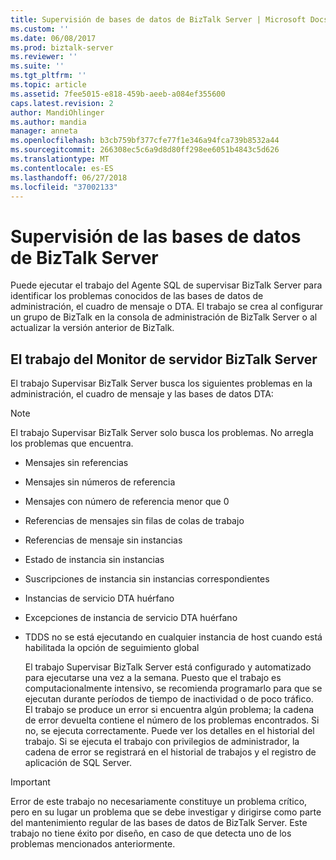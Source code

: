 ```yaml
---
title: Supervisión de bases de datos de BizTalk Server | Microsoft Docs
ms.custom: ''
ms.date: 06/08/2017
ms.prod: biztalk-server
ms.reviewer: ''
ms.suite: ''
ms.tgt_pltfrm: ''
ms.topic: article
ms.assetid: 7fee5015-e818-459b-aeeb-a084ef355600
caps.latest.revision: 2
author: MandiOhlinger
ms.author: mandia
manager: anneta
ms.openlocfilehash: b3cb759bf377cfe77f1e346a94fca739b8532a44
ms.sourcegitcommit: 266308ec5c6a9d8d80ff298ee6051b4843c5d626
ms.translationtype: MT
ms.contentlocale: es-ES
ms.lasthandoff: 06/27/2018
ms.locfileid: "37002133"
---
```

# <a name="monitoring-biztalk-server-databases"></a>Supervisión de las bases de datos de BizTalk Server
Puede ejecutar el trabajo del Agente SQL de supervisar BizTalk Server para identificar los problemas conocidos de las bases de datos de administración, el cuadro de mensaje o DTA. El trabajo se crea al configurar un grupo de BizTalk en la consola de administración de BizTalk Server o al actualizar la versión anterior de BizTalk.  
  
## <a name="the-monitor-biztalk-server-job"></a>El trabajo del Monitor de servidor BizTalk Server  
 El trabajo Supervisar BizTalk Server busca los siguientes problemas en la administración, el cuadro de mensaje y las bases de datos DTA:  
  
> [!NOTE]  
>  El trabajo Supervisar BizTalk Server solo busca los problemas. No arregla los problemas que encuentra.  
  
- Mensajes sin referencias  
  
- Mensajes sin números de referencia  
  
- Mensajes con número de referencia menor que 0  
  
- Referencias de mensajes sin filas de colas de trabajo  
  
- Referencias de mensaje sin instancias  
  
- Estado de instancia sin instancias  
  
- Suscripciones de instancia sin instancias correspondientes  
  
- Instancias de servicio DTA huérfano  
  
- Excepciones de instancia de servicio DTA huérfano  
  
- TDDS no se está ejecutando en cualquier instancia de host cuando está habilitada la opción de seguimiento global  
  
  El trabajo Supervisar BizTalk Server está configurado y automatizado para ejecutarse una vez a la semana. Puesto que el trabajo es computacionalmente intensivo, se recomienda programarlo para que se ejecutan durante períodos de tiempo de inactividad o de poco tráfico.  
  El trabajo se produce un error si encuentra algún problema; la cadena de error devuelta contiene el número de los problemas encontrados. Si no, se ejecuta correctamente. Puede ver los detalles en el historial del trabajo. Si se ejecuta el trabajo con privilegios de administrador, la cadena de error se registrará en el historial de trabajos y el registro de aplicación de SQL Server.  
  
> [!IMPORTANT]  
>  Error de este trabajo no necesariamente constituye un problema crítico, pero en su lugar un problema que se debe investigar y dirigirse como parte del mantenimiento regular de las bases de datos de BizTalk Server. Este trabajo no tiene éxito por diseño, en caso de que detecta uno de los problemas mencionados anteriormente.